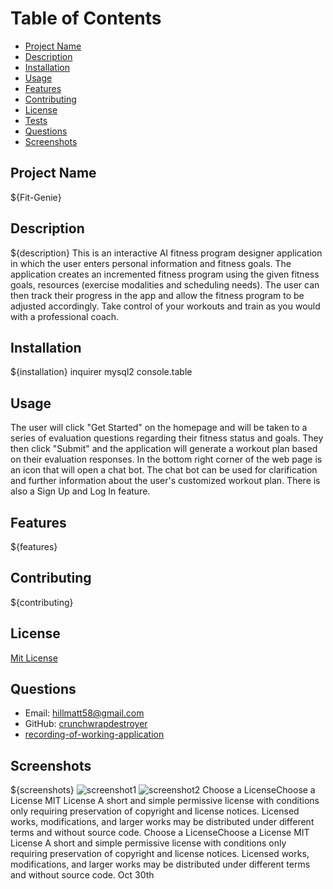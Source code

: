 # Table of Contents
- [Project Name](#project-name)
- [Description](#description)
- [Installation](#installation)
- [Usage](#usage)
- [Features](#features)
- [Contributing](#contributing)
- [License](#license)
- [Tests](#tests)
- [Questions](#questions)
- [Screenshots](#screenshots)
## Project Name
${Fit-Genie}
## Description
${description}
This is an interactive AI fitness program designer application in which the user enters personal information and fitness goals. The application creates an incremented fitness program using the given fitness goals, resources (exercise modalities and scheduling needs). The user can then track their progress in the app and allow the fitness program to be adjusted accordingly. Take control of your workouts and train as you would with a professional coach.
## Installation
${installation}
inquirer
mysql2
console.table
## Usage
The user will click "Get Started" on the homepage and will be taken to a series of evaluation questions regarding their fitness status and goals. They then click "Submit" and the application will generate a workout plan based on their evaluation responses. In the bottom right corner of the web page is an icon that will open a chat bot. The chat bot can be used for clarification and further information about the user's customized workout plan. There is also a Sign Up and Log In feature.
## Features
${features}
## Contributing
${contributing}
## License
[Mit License](https://choosealicense.com/licenses/mit/#)
## Questions
- Email: [hillmatt58@gmail.com]()
- GitHub: [crunchwrapdestroyer]()
- [recording-of-working-application]()
## Screenshots
${screenshots}
![screenshot1](assets\buffgenie.png)
![screenshot2]()
Choose a LicenseChoose a License
MIT License
A short and simple permissive license with conditions only requiring preservation of copyright and license notices. Licensed works, modifications, and larger works may be distributed under different terms and without source code.
Choose a LicenseChoose a License
MIT License
A short and simple permissive license with conditions only requiring preservation of copyright and license notices. Licensed works, modifications, and larger works may be distributed under different terms and without source code.
Oct 30th
